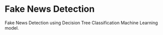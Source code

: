 # Fake News Detection

Fake News Detection using Decision Tree Classification Machine Learning model.
